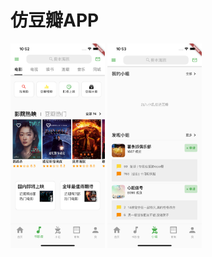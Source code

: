 # 仿豆瓣APP

<img src="screenshots/snapshot1.png" width="30%"/>
<img src="screenshots/snapshot2.png" width="30%"/>
